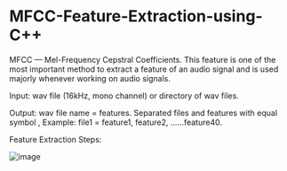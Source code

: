 # MFCC-Feature-Extraction-using-C++


MFCC — Mel-Frequency Cepstral Coefficients. 
This feature is one of the most important method to extract a feature of an audio signal and is used majorly whenever working on audio signals.

Input: wav file (16kHz, mono channel) or directory of wav files.

Output: wav file name = features. Separated files and features with equal symbol , Example: file1 = feature1, feature2, ......feature40.

Feature Extraction Steps:

![image](https://user-images.githubusercontent.com/46157647/130319301-086a15dd-0c80-4cb2-b395-301142ee1250.png)


